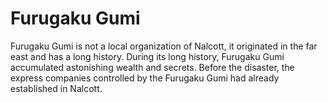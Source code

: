 # Furugaku Gumi

Furugaku Gumi is not a local organization of Nalcott, it originated in the far east and has a long history. During its long history, Furugaku Gumi accumulated astonishing wealth and secrets. Before the disaster, the express companies controlled by the Furugaku Gumi had already established in Nalcott.
